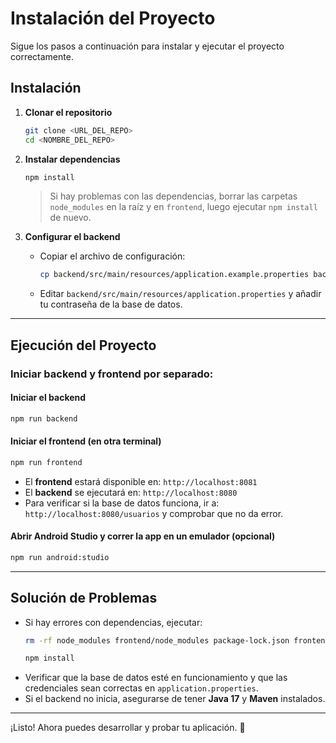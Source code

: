 # Instalación del Proyecto

Sigue los pasos a continuación para instalar y ejecutar el proyecto correctamente.

## Instalación
1. **Clonar el repositorio**
   ```sh
   git clone <URL_DEL_REPO>
   cd <NOMBRE_DEL_REPO>
   ```

2. **Instalar dependencias**
   ```sh
   npm install
   ```
   > Si hay problemas con las dependencias, borrar las carpetas `node_modules` en la raíz y en `frontend`, luego ejecutar `npm install` de nuevo.

3. **Configurar el backend**
   - Copiar el archivo de configuración:
     ```sh
     cp backend/src/main/resources/application.example.properties backend/src/main/resources/application.properties
     ```
   - Editar `backend/src/main/resources/application.properties` y añadir tu contraseña de la base de datos.

---

## Ejecución del Proyecto

### Iniciar backend y frontend por separado:
#### Iniciar el backend
```sh
npm run backend
```

#### Iniciar el frontend (en otra terminal)
```sh
npm run frontend
```

- El **frontend** estará disponible en: `http://localhost:8081`
- El **backend** se ejecutará en: `http://localhost:8080`
- Para verificar si la base de datos funciona, ir a: `http://localhost:8080/usuarios` y comprobar que no da error.

#### Abrir Android Studio y correr la app en un emulador (opcional)
```sh
npm run android:studio
```

---

## Solución de Problemas
- Si hay errores con dependencias, ejecutar:
  ```sh
  rm -rf node_modules frontend/node_modules package-lock.json frontend/package-lock.json
  
  npm install
  ```
- Verificar que la base de datos esté en funcionamiento y que las credenciales sean correctas en `application.properties`.
- Si el backend no inicia, asegurarse de tener **Java 17** y **Maven** instalados.

---

¡Listo! Ahora puedes desarrollar y probar tu aplicación. 🚀
